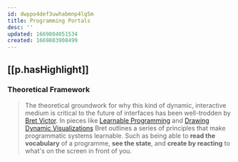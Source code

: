 ```yaml
---
id: dwppo4def3uwhabmnp4lq5m
title: Programming Portals
desc: ''
updated: 1669804051534
created: 1669803908499
---
```


## [[p.hasHighlight]] 
  
### Theoretical Framework

> The theoretical groundwork for why this kind of dynamic, interactive medium is critical to the future of interfaces has been well-trodden by [Bret Victor](http://worrydream.com/). In pieces like [Learnable Programming](http://worrydream.com/LearnableProgramming/) and [Drawing Dynamic Visualizations](https://www.youtube.com/watch?v=ef2jpjTEB5U) Bret outlines a series of principles that make programmatic systems learnable. Such as being able to **read the vocabulary** of a programme, **see the state**, and **create by reacting** to what's on the screen in front of you.